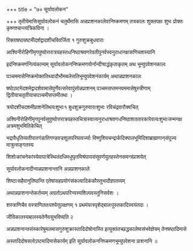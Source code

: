 +++
title = "७० सूर्यावलोकन"

+++
तृतीयेमासिसूर्यावलोकनं चतुर्थेमासि अन्नप्राशनकालेवानिष्क्रमणम् तत्रकालः शुक्लपक्षः शुभः प्रोक्तः कृष्णश्चान्त्यत्रिकविना ।

रिक्ताषष्ठ्यष्टमीदर्शद्वादशीचविवर्जिता १ गुरुशुक्रबुधवाराः

आश्विनीरोहिणीमृगपुष्योत्तरात्रयहस्तधनिष्ठाश्रवणरेवतीपुनर्वस्वनुराधानक्षत्राणिचशस्यानि

इदंनिष्क्रमणंनित्यंकाम्यम् सूर्यावलोकननिष्क्रमणयोर्नान्दीश्राद्धंकृताकृतम् अथ भूम्युपवेशनकालः

पञ्चममासेनिष्क्रमोक्ततिथ्यादौभौमबलेसतिभूम्युपवेशनंकार्यम् अथान्नप्राशनकालः

षष्ठेऽष्टमेदशमेद्वादशेवामासेपुर्णेवत्सरेवापुंसोन्नप्राशनम् पञ्चमसप्तमनवममासेषुस्त्रीणाम् द्वितीयाचतृतीयाचपञ्चमीसप्तमीतथा ।

त्रयोदशीचदशमीप्राशनेतिथयःशुभाः१ बुधशुक्रगुरुवाराःशुभाः रविचंद्रवारौक्वचित्

अश्विनीरोहिणीमृगपुनर्वसुपुष्योत्तरात्रयहस्तचित्रास्वात्यनुराधाश्रवणधनिष्ठाशततारकारेवत्यःशुभाःजन्मनक्ष अत्रमशुभमितिकेचित्

भद्रावैधृतिव्यतीपातगंडातिगण्डवज्रशूलपरिघावर्ज्याः विष्णुशिवचन्द्रार्कदिक्पालभूमिदिशाब्राह्मणान्‌संपूज्य मात्रुत्सङ्गतस्य

शिशोःकांचनेकांस्येवापात्रेस्थितंदधिमधुघृतमिश्रंपायसंसुवर्णयुतहस्तेनसमन्त्रंप्राशयेत्

सूर्यावलोकनादीन्यन्नप्राशनान्तानि अन्नप्राशनकाले

शिष्टाःसहैवानुतिष्ठन्ति एतेषांसहप्रयोगंसंकल्पादिकंकौस्तुभादौज्ञातव्यम्

अथान्नप्राशनान्तेकर्तव्यम् अग्रतोऽथपरिन्यस्यशिल्पवस्तुनिसर्वशः ।

शस्त्राणिचैव वस्त्राणिततःपश्येत्तुलक्षणम् १ प्रथमंयत्स्पृशेद्बालःपुस्तकादिस्वयंतदा ।

जीविकातस्यबालस्यतेनैवसुभविष्यति २

अन्नप्राशनान्तसंस्कारेषुमलमासगुरुशुक्रास्तादिदोषोनास्ति इत्युक्तंतच्छद्धकालेष्वसंभवेज्ञेयम् तेनषष्ठादिमासे

अस्तादिदोषसत्वेऽष्टमादिमासेकार्यम् इति सूर्यावलोकननिष्क्रमणभूम्युपवेशना प्राशनानि ॥
